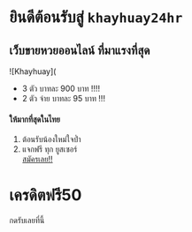 # ยินดีต้อนรับสู่ **`khayhuay24hr`**

## เว็บขายหวยออนไลน์ ที่มาแรงที่สุด
![Khayhuay](

- 3 ตัว บาทละ 900 บาท !!!!
- 2 ตัว จ่าย บาทละ 95 บาท !!!
#### **ให้มากที่สุดในไทย**

1. ต้อนรับน้องใหม่ใจป๋ำ
2. แจกฟรี ทุก ยูสเซอร์  
[สมัครเลย!!](https://www.khayhuay.com/#/register?af=35fc79c7-f509-349a-b23d-7c3f8f7fe335)  

# **เครดิตฟรี50**  
กดรับเลยที่นี้
